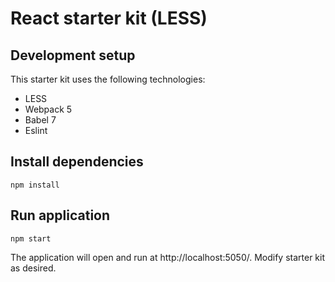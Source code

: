 # React starter kit (LESS)

## Development setup
This starter kit uses the following technologies:
- LESS
- Webpack 5
- Babel 7
- Eslint

## Install dependencies

````
npm install
````

## Run application

````
npm start
````

The application will open and run at http://localhost:5050/. Modify starter kit as desired.





<!--
Starter kit app still in progress...

Useful webpack resources:
- [@code-collabo/styles-library repo](https://github.com/code-collabo/styles-library)
- [Setup react with webpack and babel](https://medium.com/age-of-awareness/setup-react-with-webpack-and-babel-5114a14a47e9)
- [How to setup React with Webpack](https://levelup.gitconnected.com/how-to-setup-a-react-application-with-webpack-f781b5c4a4ab)
- [Updating babel-eslint to @babel/eslint-parser for React apps](https://tjaddison.com/blog/2021/03/updating-babel-eslint-to-babeleslint-parser-for-react-apps/)

Dev server:
[Webpack devServer documentation](https://webpack.js.org/configuration/dev-server/#devserveropen)

-->
